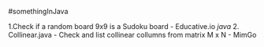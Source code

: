 #somethingInJava

1.Check if a random board 9x9 is a Sudoku board - Educative.io
_java_
2. Collinear.java - Check and list collinear collumns from matrix M x N - MimGo
